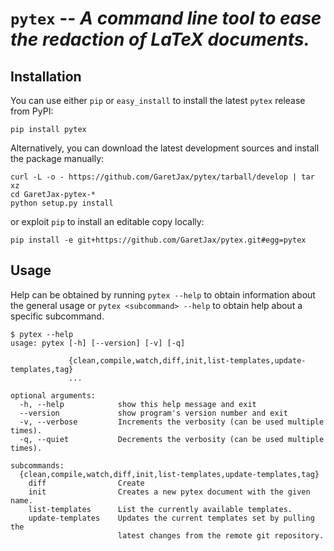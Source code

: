 `pytex` -- *A command line tool to ease the redaction of LaTeX documents.*
==========================================================================


Installation
------------

You can use either `pip` or `easy_install` to install the latest `pytex`
release from PyPI:

    pip install pytex

Alternatively, you can download the latest development sources and
install the package manually:

    curl -L -o - https://github.com/GaretJax/pytex/tarball/develop | tar xz
    cd GaretJax-pytex-*
    python setup.py install

or exploit `pip` to install an editable copy locally:

    pip install -e git+https://github.com/GaretJax/pytex.git#egg=pytex


Usage
-----

Help can be obtained by running `pytex --help` to obtain information about
the general usage or `pytex <subcommand> --help` to obtain help about a
specific subcommand.

    $ pytex --help        
    usage: pytex [-h] [--version] [-v] [-q]
                 
                 {clean,compile,watch,diff,init,list-templates,update-templates,tag}
                 ...
    
    optional arguments:
      -h, --help            show this help message and exit
      --version             show program's version number and exit
      -v, --verbose         Increments the verbosity (can be used multiple times).
      -q, --quiet           Decrements the verbosity (can be used multiple times).
    
    subcommands:
      {clean,compile,watch,diff,init,list-templates,update-templates,tag}
        diff                Create
        init                Creates a new pytex document with the given name.
        list-templates      List the currently available templates.
        update-templates    Updates the current templates set by pulling the
                            latest changes from the remote git repository.
